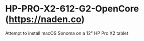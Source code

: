 # HP-PRO-X2-612-G2-OpenCore (<a href="https://naden.co">https://naden.co</a>)
Attempt to install macOS Sonoma on a 12" HP Pro X2 tablet
